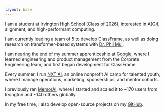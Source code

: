 ```yaml
---
layout: base
---
```


I am a student at Irvington High School (Class of 2026), interested in A(G)I, alignment, and high-performant computing.

I am currently leading a team of 5 to develop [ClassFrame](https://classfra.me), as well as doing research
on transformer-based systems with [Dr. Phil Mui](https://sites.google.com/asdrp.org/mui/who).

I am nearing the end of my summer apprenticeship at [Google](https://google.com), where I learned engineering and product
management from the Corprate Engineering team, and first began development for ClassFrame.

Every summer, I run [NXT AI](https://nxtaicamp.com), an online nonprofit AI camp for talented youth, where I manage operations,
marketing, sponserships, and mentor cohorts.

I previously ran [MemorAI](https://memorai.aarushgupta.com), where I started and scaled it to ~170 users from Irvington and ~140
others globally.

In my free time, I also develop open-source projects on my [GitHub](https://github.com/notallm).
